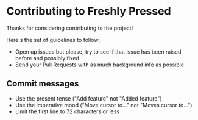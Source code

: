 # Contributing to Freshly Pressed

Thanks for considering contributing to the project!

Here's the set of guidelines to follow:

* Open up issues but please, try to see if that issue has been raised before and possibly fixed
* Send your Pull Requests with as much background info as possible

## Commit messages
* Use the present tense ("Add feature" not "Added feature")
* Use the imperative mood ("Move cursor to..." not "Moves cursor to...")
* Limit the first line to 72 characters or less
